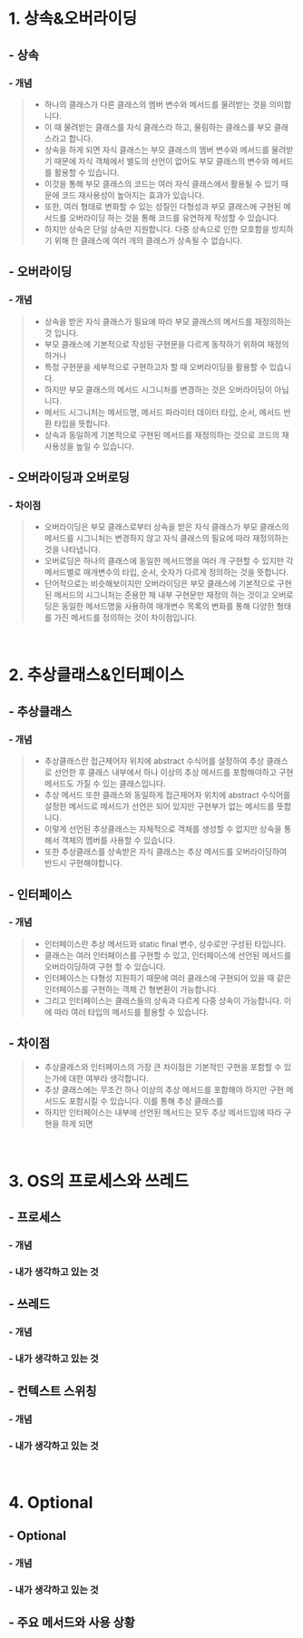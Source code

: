 # 1. 상속&오버라이딩
## - 상속
### - 개념
> - 하나의 클래스가 다른 클래스의 멤버 변수와 메서드를 물려받는 것을 의미합니다.
> - 이 때 물려받는 클래스를 자식 클래스라 하고, 물림하는 클래스를 부모 클래스라고 합니다.
> - 상속을 하게 되면 자식 클래스는 부모 클래스의 멤버 변수와 메서드를 물려받기 때문에 자식 객체에서 별도의 선언이 없어도 부모 클래스의 변수와 메서드를 활용할 수 있습니다.
> - 이것을 통해 부모 클래스의 코드는 여러 자식 클래스에서 활용될 수 있기 때문에 코드 재사용성이 높아지는 효과가 있습니다.
> - 또한, 여러 형태로 변화할 수 있는 성질인 다형성과 부모 클래스에 구현된 메서드를 오버라이딩 하는 것을 통해 코드를 유연하게 작성할 수 있습니다.
> - 하지만 상속은 단일 상속만 지원합니다. 다중 상속으로 인한 모호함을 방지하기 위해 한 클래스에 여러 개의 클래스가 상속될 수 없습니다.

<p></p>

## - 오버라이딩
### - 개념
> - 상속을 받은 자식 클래스가 필요에 따라 부모 클래스의 메서드를 재정의하는 것 입니다.
> - 부모 클래스에 기본적으로 작성된 구현문을 다르게 동작하기 위하여 재정의하거나
> - 특정 구현문을 세부적으로 구현하고자 할 때 오버라이딩을 활용할 수 있습니다.
> - 하지만 부모 클래스의 메서드 시그니처를 변경하는 것은 오버라이딩이 아닙니다.
> - 메서드 시그니처는 메서드명, 메서드 파라미터 데이터 타입, 순서, 메서드 반환 타입을 뜻합니다.
> - 상속과 동일하게 기본적으로 구현된 메서드를 재정의하는 것으로 코드의 재사용성을 높일 수 있습니다.

<p></p>

## - 오버라이딩과 오버로딩
### - 차이점
> - 오버라이딩은 부모 클래스로부터 상속을 받은 자식 클래스가 부모 클래스의 메서드를 시그니처는 변경하지 않고 자식 클래스의 필요에 따라 재정의하는 것을 나타냅니다.
> - 오버로딩은 하나의 클래스에 동일한 메서드명을 여러 개 구현할 수 있지만 각 메서드별로 매개변수의 타입, 순서, 숫자가 다르게 정의하는 것을 뜻합니다.
> - 단어적으로는 비슷해보이지만 오버라이딩은 부모 클래스에 기본적으로 구현된 메서드의 시그니처는 준용한 채 내부 구현문만 재정의 하는 것이고 오버로딩은 동일한 메서드명을 사용하여 매개변수 목록의 변화를 통해 다양한 형태를 가진 메서드를 정의하는 것이 차이점입니다.

<br>

# 2. 추상클래스&인터페이스
## - 추상클래스
### - 개념
> - 추상클래스란 접근제어자 위치에 abstract 수식어를 설정하여 추상 클래스로 선언한 후 클래스 내부에서 하나 이상의 추상 메서드를 포함해야하고 구현 메서드도 가질 수 있는 클래스입니다.
> - 추상 메서드 또한  클래스와 동일하게 접근제어자 위치에 abstract 수식어를 설정한 메서드로   메서드가 선언은 되어 있지만 구현부가 없는 메서드를 뜻합니다.
> - 이렇게 선언된 추상클래스는 자체적으로 객체를  생성할 수 없지만 상속을 통해서 객체의 멤버를 사용할 수 있습니다.
> - 또한 추상클래스를 상속받은 자식 클래스는 추상 메서드를 오버라이딩하여 반드시 구현해야합니다.

<p></p>

## - 인터페이스
### - 개념
> - 인터페이스란 추상 메서드와 static final 변수, 상수로만 구성된 타입니다.
> - 클래스는 여러 인터페이스를 구현할 수 있고, 인터페이스에 선언된 메서드를 오버라이딩하여 구현 할 수 있습니다.
> - 인터페이스는 다형성 지원하기 때문에 여러 클래스에 구현되어 있을 때 같은 인터페이스를 구현하는 객체 간 형변환이 가능합니다.
> - 그리고 인터페이스는 클래스들의 상속과 다르게 다중 상속이 가능합니다. 이에 따라 여러 타입의 메서드를 활용할 수 있습니다.


<p></p>

## - 차이점
> - 추상클래스와 인터페이스의 가장 큰 차이점은 기본적인 구현을 포함할 수 있는가에 대한 여부라 생각합니다.
> - 추상 클래스에는 무조건 하나 이상의 추상 메서드를 포함해야 하지만 구현 메서드도 포함시킬 수 있습니다. 이를 통해 추상 클래스를 
> - 하지만 인터페이스는 내부에 선언된 메서드는 모두 추상 메서드임에 따라 구현을 하게 되면 

<br>

# 3. OS의 프로세스와 쓰레드
## - 프로세스
### - 개념

### - 내가 생각하고 있는 것

<p></p>

## - 쓰레드
### - 개념

### - 내가 생각하고 있는 것

<p></p>

## - 컨텍스트 스위칭
### - 개념

### - 내가 생각하고 있는 것

<br>

# 4. Optional
## - Optional
### - 개념
### - 내가 생각하고 있는 것

<p></p>


## - 주요 메서드와 사용 상황
